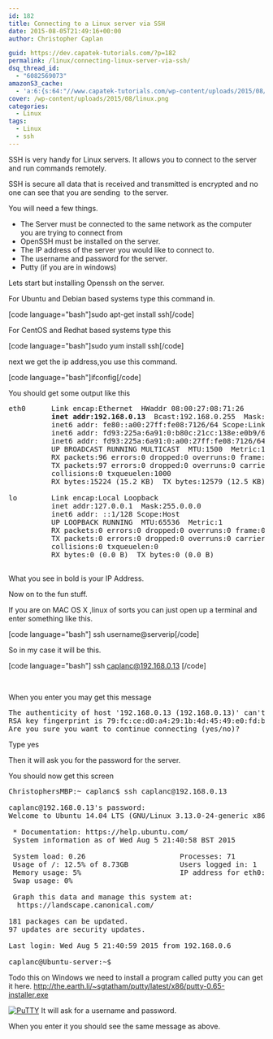 ```yaml
---
id: 182
title: Connecting to a Linux server via SSH
date: 2015-08-05T21:49:16+00:00
author: Christopher Caplan

guid: https://dev.capatek-tutorials.com/?p=182
permalink: /linux/connecting-linux-server-via-ssh/
dsq_thread_id:
  - "6082569073"
amazonS3_cache:
  - 'a:6:{s:64:"//www.capatek-tutorials.com/wp-content/uploads/2015/08/PuTTY.png";i:205;s:72:"//www.capatek-tutorials.com/wp-content/uploads/2015/08/PuTTY-300x290.png";i:205;s:64:"//www.Capatek-tutorials.com/wp-content/uploads/2015/08/PuTTY.png";i:205;s:72:"//www.Capatek-tutorials.com/wp-content/uploads/2015/08/PuTTY-300x290.png";i:205;s:64:"//dev.capatek-tutorials.com/wp-content/uploads/2015/08/PuTTY.png";i:205;s:72:"//dev.capatek-tutorials.com/wp-content/uploads/2015/08/PuTTY-300x290.png";i:205;}'
cover: /wp-content/uploads/2015/08/linux.png
categories:
  - Linux
tags:
  - Linux
  - ssh
---
```

SSH is very handy for Linux servers. It allows you to connect to the server and run commands remotely.

SSH is secure all data that is received and transmitted is encrypted and no one can see that you are sending  to the server.

You will need a few things.
<ul>
	<li>The Server must be connected to the same network as the computer you are trying to connect from</li>
	<li>OpenSSH must be installed on the server.</li>
	<li>The IP address of the server you would like to connect to.</li>
	<li>The username and password for the server.</li>
	<li>Putty (if you are in windows)</li>
</ul>
Lets start but installing Openssh on the server.

For Ubuntu and Debian based systems type this command in.

[code language="bash"]sudo apt-get install ssh[/code]

For CentOS and Redhat based systems type this

[code language="bash"]sudo yum install ssh[/code]

next we get the ip address,you use this command.

[code language="bash"]ifconfig[/code]

You should get some output like this
<pre>eth0      Link encap:Ethernet  HWaddr 08:00:27:08:71:26  
          <strong>inet addr:192.168.0.13</strong>  Bcast:192.168.0.255  Mask:255.255.255.0
          inet6 addr: fe80::a00:27ff:fe08:7126/64 Scope:Link
          inet6 addr: fd93:225a:6a91:0:b80c:21cc:138e:e0b9/64 Scope:Global
          inet6 addr: fd93:225a:6a91:0:a00:27ff:fe08:7126/64 Scope:Global
          UP BROADCAST RUNNING MULTICAST  MTU:1500  Metric:1
          RX packets:96 errors:0 dropped:0 overruns:0 frame:0
          TX packets:97 errors:0 dropped:0 overruns:0 carrier:0
          collisions:0 txqueuelen:1000 
          RX bytes:15224 (15.2 KB)  TX bytes:12579 (12.5 KB)

lo        Link encap:Local Loopback  
          inet addr:127.0.0.1  Mask:255.0.0.0
          inet6 addr: ::1/128 Scope:Host
          UP LOOPBACK RUNNING  MTU:65536  Metric:1
          RX packets:0 errors:0 dropped:0 overruns:0 frame:0
          TX packets:0 errors:0 dropped:0 overruns:0 carrier:0
          collisions:0 txqueuelen:0 
          RX bytes:0 (0.0 B)  TX bytes:0 (0.0 B)

</pre>
What you see in bold is your IP Address.

Now on to the fun stuff.

If you are on MAC OS X ,linux of sorts you can just open up a terminal and enter something like this.

[code language="bash"] ssh username@serverip[/code]

So in my case it will be this.

[code language="bash"] ssh caplanc@192.168.0.13 [/code]

&nbsp;

When you enter you may get this message
<pre>The authenticity of host '192.168.0.13 (192.168.0.13)' can't be established.
RSA key fingerprint is 79:fc:ce:d0:a4:29:1b:4d:45:49:e0:fd:b8:71:bb:5e.
Are you sure you want to continue connecting (yes/no)? 
</pre>
Type yes

Then it will ask you for the password for the server.

You should now get this screen
<pre>ChristophersMBP:~ caplanc$ ssh caplanc@192.168.0.13 

caplanc@192.168.0.13's password:
Welcome to Ubuntu 14.04 LTS (GNU/Linux 3.13.0-24-generic x86_64) 

 * Documentation: https://help.ubuntu.com/ 
 System information as of Wed Aug 5 21:40:58 BST 2015 

 System load: 0.26                      Processes: 71 
 Usage of /: 12.5% of 8.73GB            Users logged in: 1 
 Memory usage: 5%                       IP address for eth0: 192.168.0.13 ]
 Swap usage: 0% 

 Graph this data and manage this system at: 
  https://landscape.canonical.com/

181 packages can be updated. 
97 updates are security updates. 

Last login: Wed Aug 5 21:40:59 2015 from 192.168.0.6 

caplanc@Ubuntu-server:~$
</pre>
Todo this on Windows we need to install a program called putty you can get it here.
<a href="http://the.earth.li/~sgtatham/putty/latest/x86/putty-0.65-installer.exe">http://the.earth.li/~sgtatham/putty/latest/x86/putty-0.65-installer.exe</a>

<a href="https://www.capatek-tutorials.com/uploads/2015/08/PuTTY.png"><img class=" size-full wp-image-205 aligncenter" src="https://www.capatek-tutorials.com/uploads/2015/08/PuTTY.png" alt="PuTTY" /></a>
It will ask for a username and password.

When you enter it you should see the same message as above.